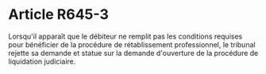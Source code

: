 # Article R645-3

<div align='left'>Lorsqu'il apparaît que le débiteur ne remplit pas les conditions requises pour bénéficier de la procédure de rétablissement professionnel, le tribunal rejette sa demande et statue sur la demande d'ouverture de la procédure de liquidation judiciaire. <br/><br/><br/></div>